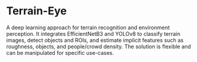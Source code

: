 # Terrain-Eye
A deep learning approach for terrain recognition and environment perception. It integrates EfficientNetB3 and YOLOv8 to classify terrain images, detect objects and ROIs, and estimate implicit features such as roughness, objects, and people/crowd density. The solution is flexible and can be manipulated for specific use-cases.
